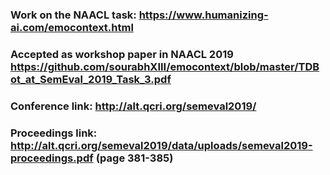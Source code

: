 ### Work on the NAACL task: https://www.humanizing-ai.com/emocontext.html
### Accepted as workshop paper in NAACL 2019 https://github.com/sourabhXIII/emocontext/blob/master/TDBot_at_SemEval_2019_Task_3.pdf
### Conference link: http://alt.qcri.org/semeval2019/
### Proceedings link: http://alt.qcri.org/semeval2019/data/uploads/semeval2019-proceedings.pdf (page 381-385)
